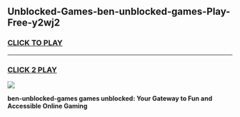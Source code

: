 
## Unblocked-Games-ben-unblocked-games-Play-Free-y2wj2
<h3>
<a href="https://premium76.site?title=ben-unblocked-games&ref=10A">CLICK TO PLAY</a></h3>
<hr>

<h3>
<a href="https://premium76.site?title=ben-unblocked-games&ref=10A">CLICK 2 PLAY</a>
  
</h3>

<a href="https://premium76.site?title=ben-unblocked-games&ref=10A"><img src="https://clearcache.store/games.png"></a>


**ben-unblocked-games games unblocked: Your Gateway to Fun and Accessible Online Gaming**
